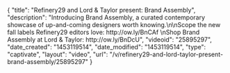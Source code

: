 {
    "title": "Refinery29 and Lord & Taylor present: Brand Assembly",
    "description": "Introducing Brand Assembly, a curated contemporary showcase of up-and-coming designers worth knowing.\n\nScope the new fall labels Refinery29 editors love: http:\/\/ow.ly\/BnCAf \nShop Brand Assembly at Lord & Taylor: http:\/\/ow.ly\/BnDcU",
    "videoid": "25895297",
    "date_created": "1453119514",
    "date_modified": "1453119514",
    "type": "captivate",
    "layout": "video",
    "url": "\/v\/refinery29-and-lord-taylor-present-brand-assembly\/25895297"
}